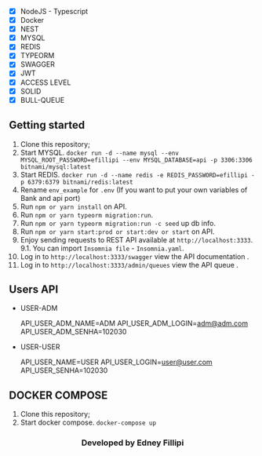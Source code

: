 - [x] NodeJS - Typescript
- [x] Docker
- [x] NEST
- [x] MYSQL
- [x] REDIS
- [x] TYPEORM
- [x] SWAGGER
- [x] JWT
- [x] ACCESS LEVEL
- [x] SOLID
- [x] BULL-QUEUE

## Getting started

1. Clone this repository;<br />
2. Start MYSQL. `docker run -d --name mysql --env MYSQL_ROOT_PASSWORD=efillipi --env MYSQL_DATABASE=api -p 3306:3306 bitnami/mysql:latest`<br />
3. Start REDIS. `docker run -d --name redis -e REDIS_PASSWORD=efillipi -p 6379:6379 bitnami/redis:latest`<br />
4. Rename `env_example` for `.env` (If you want to put your own variables of Bank and api port)
5. Run `npm or yarn install` on API.<br />
6. Run `npm or yarn typeorm migration:run`.<br />
7. Run `npm or yarn typeorm migration:run -c seed` up db info.<br />
8. Run `npm or yarn start:prod or start:dev or start` on API.<br />
9. Enjoy sending requests to REST API available at `http://localhost:3333`.<br />
  9.1. You can import `Insomnia file` - `Insomnia.yaml`.<br />
10. Log in to `http://localhost:3333/swagger` view the API documentation .<br />
11. Log in to `http://localhost:3333/admin/queues` view the API queue .<br />

## Users API

- USER-ADM

  API_USER_ADM_NAME=ADM
  API_USER_ADM_LOGIN=adm@adm.com
  API_USER_ADM_SENHA=102030

- USER-USER

  API_USER_NAME=USER
  API_USER_LOGIN=user@user.com
  API_USER_SENHA=102030

## DOCKER COMPOSE

1. Clone this repository;<br />
2. Start docker compose. `docker-compose up`<br />

<h3 align="center">Developed by Edney Fillipi</h3>

